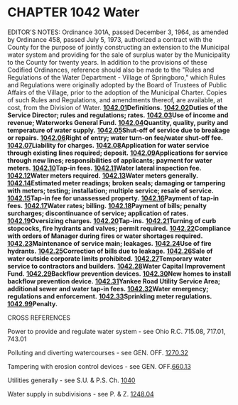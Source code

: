 CHAPTER 1042 Water
==================

EDITOR'S NOTES: Ordinance 301A, passed December 3, 1964, as amended by
Ordinance 458, passed July 5, 1973, authorized a contract with the
County for the purpose of jointly constructing an extension to the
Municipal water system and providing for the sale of surplus water by
the Municipality to the County for twenty years. In addition to the
provisions of these Codified Ordinances, reference should also be made
to the "Rules and Regulations of the Water Department - Village of
Springboro," which Rules and Regulations were originally adopted by the
Board of Trustees of Public Affairs of the Village, prior to the
adoption of the Municipal Charter. Copies of such Rules and Regulations,
and amendments thereof, are available, at cost, from the Division of
Water. [**1042.01**](42fa4b74.html)**Definitions.**
[**1042.02**](42ff2617.html)**Duties of the Service Director; rules and
regulations; rates.** [**1042.03**](4303f9bb.html)**Use of income and
revenue; Waterworks General Fund.**
[**1042.04**](4306911e.html)**Quantity, quality, purity and temperature
of water supply.** [**1042.05**](430a360e.html)**Shut-off of service due
to breakage or repairs.** [**1042.06**](430ee819.html)**Right of entry;
water turn-on fee/water shut-off fee.**
[**1042.07**](4312e265.html)**Liability for charges.**
[**1042.08**](4316402e.html)**Application for water service through
existing lines required; deposit.**
[**1042.09**](431e3eed.html)**Applications for service through new
lines; responsibilities of applicants; payment for water meters.**
[**1042.10**](43222e13.html)**Tap-in fees.**
[**1042.11**](4330e495.html)**Water lateral inspection fee.**
[**1042.12**](4334e89e.html)**Water meters required.**
[**1042.13**](43378d5b.html)**Water meters generally.**
[**1042.14**](433f7fbb.html)**Estimated meter readings; broken seals;
damaging or tampering with meters; testing; installation; multiple
service; resale of service.** [**1042.15**](4343c675.html)**Tap-in fee
for unassessed property.** [**1042.16**](4351216a.html)**Payment of
tap-in fees.** [**1042.17**](43611447.html)**Water rates; billing.**
[**1042.18**](436afa45.html)**Payment of bills; penalty surcharges;
discontinuance of service; application of rates.**
[**1042.19**](4377ff5e.html)**Oversizing charges.**
[**1042.20**](437fa861.html)**Tap-ins.**
[**1042.21**](4383086b.html)**Turning of curb stopcocks, fire hydrants
and valves; permit required.** [**1042.22**](4387804c.html)**Compliance
with orders of Manager during fires or water shortages required.**
[**1042.23**](438a9d28.html)**Maintenance of service main; leakages.**
[**1042.24**](438ed734.html)**Use of fire hydrants.**
[**1042.25**](43916fda.html)**Correction of bills due to leakage.**
[**1042.26**](43948f45.html)**Sale of water outside corporate limits
prohibited.** [**1042.27**](43979ead.html)**Temporary water service to
contractors and builders.** [**1042.28**](439d7104.html)**Water Capital
Improvement Fund.** [**1042.29**](43a08929.html)**Backflow prevention
devices.** [**1042.30**](43ac8dba.html)**New homes to install backflow
prevention device.** [**1042.31**](43b59a44.html)**Yankee Road Utility
Service Area; additional sewer and water tap-in fees.**
[**1042.32**](43c0aace.html)**Water emergency; regulations and
enforcement.** [**1042.33**](43d12524.html)**Sprinkling meter
regulations.** [**1042.99**](43d72895.html)**Penalty.**

CROSS REFERENCES

Power to provide and regulate water system - see Ohio R.C. 715.08,
717.01, 743.01

Polluting and diverting watercourses - see GEN. OFF.
[1270.32](3591ce06.html)

Tampering with erosion control devices - see GEN.
OFF.[660.13](35e328f0.html)

Utilities generally - see S.U. & P.S. Ch. [1040](42a0f2cb.html)

Water supply in subdivisions - see P. & Z. [1248.04](4b7f0125.html)
